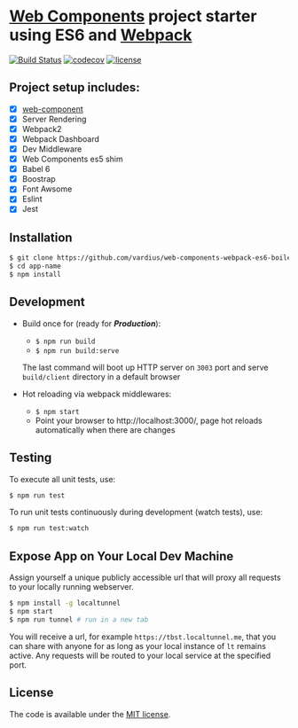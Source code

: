 # [Web Components](https://www.webcomponents.org/) project starter using ES6 and [Webpack](https://webpack.github.io/)
[![Build Status](https://travis-ci.org/vardius/web-components-webpack-es6-boilerplate.svg?branch=master)](https://travis-ci.org/vardius/web-components-webpack-es6-boilerplate)
[![codecov](https://codecov.io/gh/vardius/web-components-webpack-es6-boilerplate/branch/master/graph/badge.svg)](https://codecov.io/gh/vardius/web-components-webpack-es6-boilerplate)
[![license](https://img.shields.io/github/license/mashape/apistatus.svg)](LICENSE.txt)

## Project setup includes:

- [x] [web-component](https://github.com/vardius/web-component)
- [x] Server Rendering
- [x] Webpack2
- [x] Webpack Dashboard
- [x] Dev Middleware
- [x] Web Components es5 shim
- [x] Babel 6
- [x] Boostrap
- [x] Font Awsome
- [x] Eslint
- [x] Jest

## Installation

```sh
$ git clone https://github.com/vardius/web-components-webpack-es6-boilerplate app-name
$ cd app-name
$ npm install
```

## Development

* Build once for (ready for ***Production***):
  * `$ npm run build`
  * `$ npm run build:serve`

  The last command will boot up HTTP server on `3003` port and serve `build/client` directory in a default browser

* Hot reloading via webpack middlewares:
  * `$ npm start`
  * Point your browser to http://localhost:3000/, page hot reloads automatically when there are changes

## Testing

To execute all unit tests, use:

```sh
$ npm run test
```

To run unit tests continuously during development (watch tests), use:

```sh
$ npm run test:watch
```

## Expose App on Your Local Dev Machine

Assign yourself a unique publicly accessible url that will proxy all requests to your locally running webserver.

```sh
$ npm install -g localtunnel
$ npm start
$ npm run tunnel # run in a new tab
```

You will receive a url, for example `https://tbst.localtunnel.me`, that you can share with anyone for as long as your local instance of `lt` remains active. Any requests will be routed to your local service at the specified port.

## License

The code is available under the [MIT license](LICENSE.txt).
